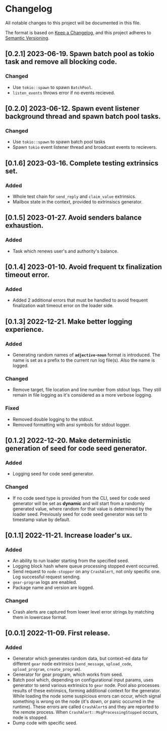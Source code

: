 # Changelog

All notable changes to this project will be documented in this file.

The format is based on [Keep a Changelog](https://keepachangelog.com/en/1.0.0/),
and this project adheres to [Semantic Versioning](https://semver.org/spec/v2.0.0.html).

## [0.2.1] 2023-06-19. Spawn batch pool as tokio task and remove all blocking code.
### Changed
- Use `tokio::spawn` to spawn `BatchPool`.
- `listen_events` throws error if no events recieved.

## [0.2.0] 2023-06-12. Spawn event listener background thread and spawn batch pool tasks.
### Changed
- Use `tokio::spawn` to spawn batch pool tasks
- Spawn `tokio` event listener thread and broadcast events to recievers.


## [0.1.6] 2023-03-16. Complete testing extrinsics set.
### Added
- Whole test chain for `send_reply` and `claim_value` extrinsics.
- Mailbox state in the context, provided to extrinsiscs generator.

## [0.1.5] 2023-01-27. Avoid senders balance exhaustion.
### Added
- Task which renews user's and authority's balance.

## [0.1.4] 2023-01-10. Avoid frequent tx finalization timeout error.
### Added
- Added 2 additional errors that must be handled to avoid frequent finalization wait timeout error on the loader side.

## [0.1.3] 2022-12-21. Make better logging experience.
### Added
- Generating random names of **`adjective`-`noun`** format is introduced. The name is set as a prefix to the current run log file(s). Also the name is logged.
### Changed
- Remove target, file location and line number from stdout logs. They still remain in file logging as it's considered as a more verbose logging.
### Fixed
- Removed double logging to the stdout.
- Removed formatting with ansi symbols for stdout logger.

## [0.1.2] 2022-12-20. Make deterministic generation of seed for code seed generator.
### Added
- Logging seed for code seed generator.
### Changed
- If no code seed type is provided from the CLI, seed for code seed generator will be set as __dynamic__ and will start from a randomly generated value, where random for that value is determined by the loader seed. Previously seed for code seed generator was set to timestamp value by default.

## [0.1.1] 2022-11-21. Increase loader's ux.
### Added
- An ability to run loader starting from the specified seed.
- Logging block hash where queue processing stopped event occurred.
- Send request to `node-stopper` on any `CrashAlert`, not only specific one. Log successful request sending.
- `gear-program` logs are enabled.
- Package name and version are logged.
### Changed
- Crash alerts are captured from lower level error strings by matching them in lowercase format.

## [0.0.1] 2022-11-09. First release.
### Added
- Generator which generates random data, but context-ed data for different `gear` node extrinsics (`send_message`, `upload_code`, `upload_program`, `create_program`).
- Generator for gear program, which works from seed.
- Batch pool which, depending on configurational input params, uses generator to send various extrinsics to `gear` node. Pool also processes results of these extrinsics,
  forming additional context for the generator. While loading the node some suspicious errors can occur, which signal something is wrong on the node (it's down, or panic
  occurred in the runtime). These errors are called `CrashAlert`s and they are reported to the remote process. When `CrashAlert::MsgProcessingStopped` occurs, node is stopped.
- Dump code with specific seed.